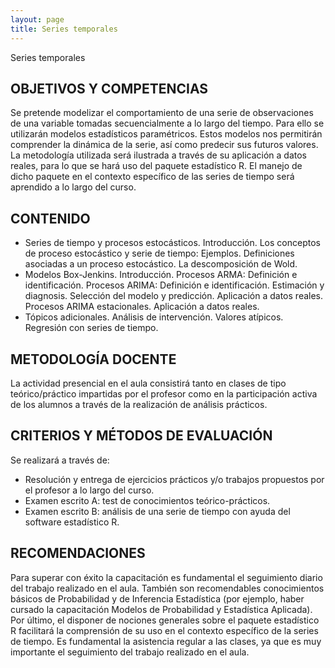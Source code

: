 ```yaml
---
layout: page
title: Series temporales
---
```


Series temporales

## OBJETIVOS Y COMPETENCIAS

Se pretende modelizar el comportamiento de una serie de observaciones de una variable tomadas secuencialmente a lo largo del tiempo. Para ello se utilizarán modelos estadísticos paramétricos. Estos modelos nos permitirán comprender la dinámica de la serie, así como predecir sus futuros valores. La metodología utilizada será ilustrada a través de su aplicación a datos reales, para lo que se hará uso del paquete estadístico R. El manejo de dicho paquete en el contexto específico de las series de tiempo será aprendido a lo largo del curso.

## CONTENIDO

* Series de tiempo y procesos estocásticos. Introducción. Los conceptos de proceso estocástico y serie de tiempo: Ejemplos. Definiciones asociadas a un proceso estocástico. La descomposición de Wold. 
* Modelos Box-Jenkins. Introducción. Procesos ARMA: Definición e identificación. Procesos ARIMA: Definición e identificación. Estimación y diagnosis. Selección del modelo y predicción. Aplicación a datos reales. Procesos ARIMA estacionales. Aplicación a datos reales. 
* Tópicos adicionales. Análisis de intervención. Valores atípicos. Regresión con series de tiempo.
 
## METODOLOGÍA DOCENTE

La actividad presencial en el aula consistirá tanto en clases de tipo teórico/práctico impartidas por el profesor como en la participación activa de los alumnos a través de la realización de análisis prácticos.

## CRITERIOS Y MÉTODOS DE EVALUACIÓN

Se realizará a través de: 
* Resolución y entrega de ejercicios prácticos y/o trabajos propuestos por el profesor a lo largo del curso. 
* Examen escrito A: test de conocimientos teórico-prácticos. 
* Examen escrito B: análisis de una serie de tiempo con ayuda del software estadístico R.

## RECOMENDACIONES

Para superar con éxito la capacitación es fundamental el seguimiento diario del trabajo realizado en el aula. También son recomendables conocimientos básicos de Probabilidad y de Inferencia Estadística (por ejemplo, haber cursado la capacitación Modelos de Probabilidad y Estadística Aplicada). 
Por último, el disponer de nociones generales sobre el paquete estadístico R facilitará la comprensión de su uso en el contexto específico de la series de tiempo.
Es fundamental la asistencia regular a las clases, ya que es muy importante el seguimiento del trabajo realizado en el aula.
